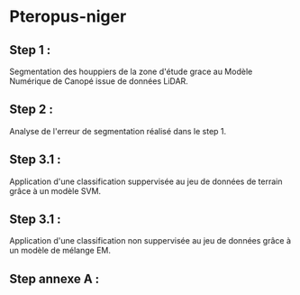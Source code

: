 # Pteropus-niger

## Step 1 : 
Segmentation des houppiers de la zone d'étude grace au Modèle Numérique de Canopé issue de données LiDAR.

## Step 2 : 
Analyse de l'erreur de segmentation réalisé dans le step 1.

## Step 3.1 : 
Application d'une classification suppervisée au jeu de données de terrain grâce à un modèle SVM.

## Step 3.1 : 
Application d'une classification non suppervisée au jeu de données grâce à un modèle de mélange EM.

## Step annexe A : 

